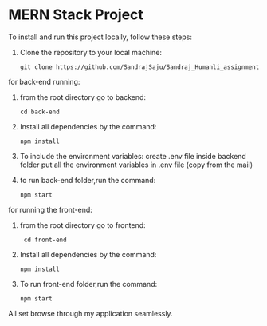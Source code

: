 # MERN Stack Project
To install and run this project locally, follow these steps:

1. Clone the repository to your local machine:
   ```
   git clone https://github.com/SandrajSaju/Sandraj_Humanli_assignment

for back-end running:
1. from the root directory go to backend:
   ```
   cd back-end
   
2. Install all dependencies by the command:
   ```
   npm install

3. To include the environment variables:
   create .env file inside backend folder
   put all the environment variables in .env file (copy from the mail)
   
4. to run back-end folder,run the command:
   ```
   npm start
   
for running the front-end:
1. from the root directory go to frontend:
   ```
    cd front-end
   
2. Install all dependencies by the command:
   ```
   npm install

5. To run front-end folder,run the command:
   ```
   npm start

All set browse through my application seamlessly.
